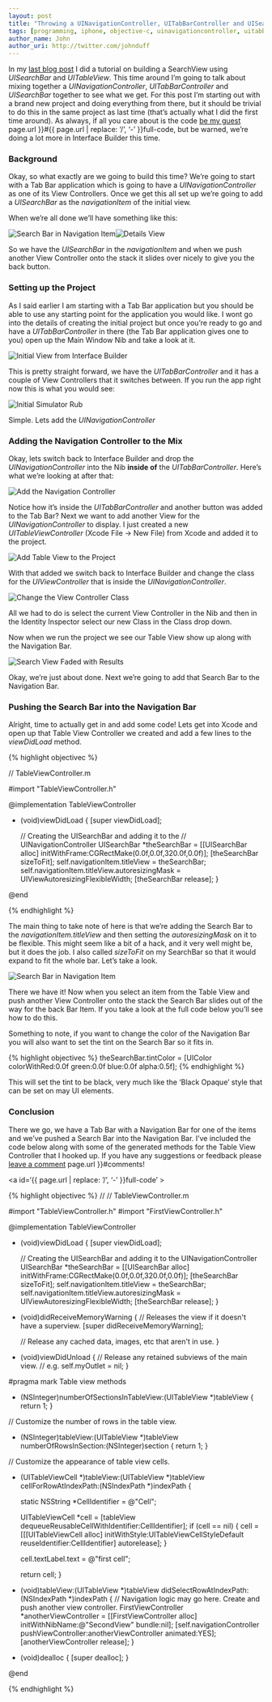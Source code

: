 ```yaml
---
layout: post
title: "Throwing a UINavigationController, UITabBarController and UISearchBar Together"
tags: [programming, iphone, objective-c, uinavigationcontroller, uitabbarcontroller, uisearchbar]
author_name: John
author_uri: http://twitter.com/johnduff
---
```


In my [last blog
post](http://jduff.github.com/2010/03/01/building-a-searchview-with-uisearchbar-and-uitableview/)
I did a tutorial on building a SearchView using *UISearchBar* and
*UITableView*. This time around I’m going to talk about mixing together
a *UINavigationController*, *UITabBarController* and *UISearchBar*
together to see what we get. For this post I’m starting out with a brand
new project and doing everything from there, but it should be trivial to
do this in the same project as last time (that’s actually what I did the
first time around). As always, if all you care about is the code [be my
guest](http://jduff.github.com{{) page.url }}\#{{ page.url \| replace:
‘/’, ‘-’ }}full-code, but be warned, we’re doing a lot more in Interface
Builder this time.

### Background

Okay, so what exactly are we going to build this time? We’re going to
start with a Tab Bar application which is going to have a
*UINavigationController* as one of its View Controllers. Once we get
this all set up we’re going to add a *UISearchBar* as the
*navigationItem* of the initial view.

When we’re all done we’ll have something like this:

![Search Bar in Navigation Item](/images/posts/2010-03-09/uisearchbar_simulator.png "Search Bar in Navigation Item")![Details View](/images/posts/2010-03-09/add_table_view_controller_simulator_2.png "Details View")

So we have the *UISearchBar* in the *navigationItem* and when we push
another View Controller onto the stack it slides over nicely to give you
the back button.

### Setting up the Project

As I said earlier I am starting with a Tab Bar application but you
should be able to use any starting point for the application you would
like. I wont go into the details of creating the initial project but
once you’re ready to go and have a *UITabBarController* in there (the
Tab Bar application gives one to you) open up the Main Window Nib and
take a look at it.

![Initial View from Interface Builder](/images/posts/2010-03-09/initial_ib.png "Initial View from Interface Builder")

This is pretty straight forward, we have the *UITabBarController* and it
has a couple of View Controllers that it switches between. If you run
the app right now this is what you would see:

![Initial Simulator Rub](/images/posts/2010-03-09/initial_simulator.png "Initial Simulator Rub")

Simple. Lets add the *UINavigationController*

### Adding the Navigation Controller to the Mix

Okay, lets switch back to Interface Builder and drop the
*UINavigationController* into the Nib **inside of** the
*UITabBarController*. Here’s what we’re looking at after that:

![Add the Navigation Controller](/images/posts/2010-03-09/add_nav_controller_ib.png "Add the Navigation Controller")

Notice how it’s inside the *UITabBarController* and another button was
added to the Tab Bar? Next we want to add another View for the
*UINavigationController* to display. I just created a new
*UITableViewController* (Xcode File -\> New File) from Xcode and added
it to the project.

![Add Table View to the Project](/images/posts/2010-03-09/add_table_view_controller_xcode.png "Add Table View to the Project")

With that added we switch back to Interface Builder and change the class
for the *UIViewController* that is inside the *UINavigationController*.

![Change the View Controller Class](/images/posts/2010-03-09/add_table_view_controller_ib.png "Change the View Controller Class")

All we had to do is select the current View Controller in the Nib and
then in the Identity Inspector select our new Class in the Class drop
down.

Now when we run the project we see our Table View show up along with the
Navigation Bar.

![Search View Faded with Results](/images/posts/2010-03-09/add_table_view_controller_simulator.png "Search View Faded with Results")

Okay, we’re just about done. Next we’re going to add that Search Bar to
the Navigation Bar.

### Pushing the Search Bar into the Navigation Bar

Alright, time to actually get in and add some code! Lets get into Xcode
and open up that Table View Controller we created and add a few lines to
the *viewDidLoad* method.

{% highlight objectivec %}

//  TableViewController.m

#import "TableViewController.h"

@implementation TableViewController

- (void)viewDidLoad {
    [super viewDidLoad];
	
	// Creating the UISearchBar and adding it to the 
	// UINavigationController
	UISearchBar *theSearchBar = [[UISearchBar alloc]
	    initWithFrame:CGRectMake(0.0f,0.0f,320.0f,0.0f)];
	[theSearchBar sizeToFit];
	self.navigationItem.titleView = theSearchBar;
	self.navigationItem.titleView.autoresizingMask = 
	    UIViewAutoresizingFlexibleWidth;
	[theSearchBar release];
}

@end

{% endhighlight %}

The main thing to take note of here is that we’re adding the Search Bar
to the *navigationItem.titleView* and then setting the
*autoresizingMask* on it to be flexible. This might seem like a bit of a
hack, and it very well might be, but it does the job. I also called
*sizeToFit* on my SearchBar so that it would expand to fit the whole
bar. Let’s take a look.

![Search Bar in Navigation Item](/images/posts/2010-03-09/uisearchbar_simulator.png "Search Bar in Navigation Item")

There we have it! Now when you select an item from the Table View and
push another View Controller onto the stack the Search Bar slides out of
the way for the back Bar Item. If you take a look at the full code below
you’ll see how to do this.

Something to note, if you want to change the color of the Navigation Bar
you will also want to set the tint on the Search Bar so it fits in.

{% highlight objectivec %}
theSearchBar.tintColor = [UIColor colorWithRed:0.0f green:0.0f 
    blue:0.0f alpha:0.5f];
{% endhighlight %}

This will set the tint to be black, very much like the ‘Black Opaque’
style that can be set on may UI elements.

### Conclusion

There we go, we have a Tab Bar with a Navigation Bar for one of the
items and we’ve pushed a Search Bar into the Navigation Bar. I’ve
included the code below along with some of the generated methods for the
Table View Controller that I hooked up. If you have any suggestions or
feedback please [leave a comment](http://jduff.github.com{{) page.url
}}\#comments!

\<a id=‘{{ page.url \| replace: ’/’, ‘-’ }}full-code’ \></a>

{% highlight objectivec %}
//
//  TableViewController.m

#import "TableViewController.h"
#import "FirstViewController.h"


@implementation TableViewController

- (void)viewDidLoad {
    [super viewDidLoad];
	
	// Creating the UISearchBar and adding it to the UINavigationController
	UISearchBar *theSearchBar = [[UISearchBar alloc] initWithFrame:CGRectMake(0.0f,0.0f,320.0f,0.0f)];
	[theSearchBar sizeToFit];
	self.navigationItem.titleView = theSearchBar;
	self.navigationItem.titleView.autoresizingMask = UIViewAutoresizingFlexibleWidth;
	[theSearchBar release];
}

- (void)didReceiveMemoryWarning {
	// Releases the view if it doesn't have a superview.
    [super didReceiveMemoryWarning];
	
	// Release any cached data, images, etc that aren't in use.
}

- (void)viewDidUnload {
	// Release any retained subviews of the main view.
	// e.g. self.myOutlet = nil;
}


#pragma mark Table view methods

- (NSInteger)numberOfSectionsInTableView:(UITableView *)tableView {
    return 1;
}


// Customize the number of rows in the table view.
- (NSInteger)tableView:(UITableView *)tableView numberOfRowsInSection:(NSInteger)section {
    return 1;
}

// Customize the appearance of table view cells.
- (UITableViewCell *)tableView:(UITableView *)tableView cellForRowAtIndexPath:(NSIndexPath *)indexPath {
    
    static NSString *CellIdentifier = @"Cell";
    
    UITableViewCell *cell = [tableView dequeueReusableCellWithIdentifier:CellIdentifier];
    if (cell == nil) {
        cell = [[[UITableViewCell alloc] initWithStyle:UITableViewCellStyleDefault reuseIdentifier:CellIdentifier] autorelease];
    }
    
    cell.textLabel.text = @"first cell";
	
    return cell;
}

- (void)tableView:(UITableView *)tableView didSelectRowAtIndexPath:(NSIndexPath *)indexPath {
    // Navigation logic may go here. Create and push another view controller.
	FirstViewController *anotherViewController = [[FirstViewController alloc] initWithNibName:@"SecondView" bundle:nil];
	[self.navigationController pushViewController:anotherViewController animated:YES];
	[anotherViewController release];
}

- (void)dealloc {
    [super dealloc];
}


@end

{% endhighlight %}
